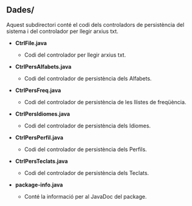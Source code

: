 ## Dades/
Aquest subdirectori conté el codi dels controladors de persistència del sistema i del controlador per llegir arxius txt.

- **CtrlFile.java**
    - Codi del controlador per llegir arxius txt.

- **CtrlPersAlfabets.java**
    - Codi del controlador de persistència dels Alfabets.

- **CtrlPersFreq.java**
    - Codi del controlador de persistència de les llistes de freqüència.

- **CtrlPersIdiomes.java**
    - Codi del controlador de persistència dels Idiomes.

- **CtrlPersPerfil.java**
    - Codi del controlador de persistència dels Perfils.

- **CtrlPersTeclats.java**
    - Codi del controlador de persistència dels Teclats.

- **package-info.java**
    - Conté la informació per al JavaDoc del package.